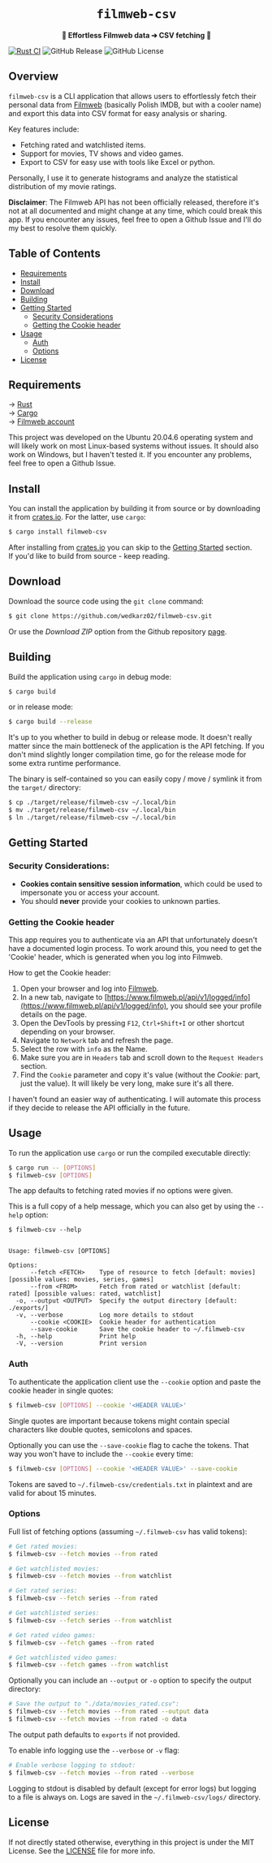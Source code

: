 <!-- <h1 align="center">filmweb-csv</h1> -->

<div align="center">
    <h1>
        <code> filmweb-csv </code>
    </h1>
    <p>
        <strong>🚀 Effortless Filmweb data ➔ CSV fetching 🚀</strong>
    </p>
</div>

[![Rust CI](https://github.com/wedkarz02/filmweb-csv/actions/workflows/rust-ci.yml/badge.svg)](https://github.com/wedkarz02/filmweb-csv/actions/workflows/rust-ci.yml)
![GitHub Release](https://img.shields.io/github/v/release/wedkarz02/filmweb-csv)
![GitHub License](https://img.shields.io/github/license/wedkarz02/filmweb-csv)

## Overview

```filmweb-csv``` is a CLI application that allows users to effortlessly fetch their personal data from [Filmweb](https://www.filmweb.pl/) (basically Polish IMDB, but with a cooler name) and export this data into CSV format for easy analysis or sharing.

Key features include:
 * Fetching rated and watchlisted items.
 * Support for movies, TV shows and video games.
 * Export to CSV for easy use with tools like Excel or python.

Personally, I use it to generate histograms and analyze the statistical distribution of my movie ratings.

**Disclaimer**: The Filmweb API has not been officially released, therefore it's not at all documented and might change at any time, which could break this app. If you encounter any issues, feel free to open a Github Issue and I'll do my best to resolve them quickly.

## Table of Contents

* [Requirements](#requirements)
* [Install](#install)
* [Download](#download)
* [Building](#building)
* [Getting Started](#getting-started)
    * [Security Considerations](#security-considerations)
    * [Getting the Cookie header](#getting-the-cookie-header)
* [Usage](#usage)
    * [Auth](#auth)
    * [Options](#options)
* [License](#license)

## Requirements

→ [Rust](https://www.rust-lang.org/)\
→ [Cargo](https://doc.rust-lang.org/cargo/)\
→ [Filmweb account](https://www.filmweb.pl/)

This project was developed on the Ubuntu 20.04.6 operating system and will likely work on most Linux-based systems without issues. It should also work on Windows, but I haven't tested it. If you encounter any problems, feel free to open a Github Issue.

## Install

You can install the application by building it from source or by downloading it from [crates.io](https://crates.io/crates/filmweb-csv). For the latter, use ```cargo```:
```bash
$ cargo install filmweb-csv
```

After installing from [crates.io](https://crates.io/crates/filmweb-csv) you can skip to the [Getting Started](#getting-started) section.\
If you'd like to build from source - keep reading.

## Download

Download the source code using the ```git clone``` command:

```bash
$ git clone https://github.com/wedkarz02/filmweb-csv.git
```

Or use the *Download ZIP* option from the Github repository [page](https://github.com/wedkarz02/filmweb-csv.git).

## Building

Build the application using ```cargo``` in debug mode:

```bash
$ cargo build
```

or in release mode:

```bash
$ cargo build --release
```

It's up to you whether to build in debug or release mode. It doesn't really matter since the main bottleneck of the application is the API fetching. If you don't mind slightly longer compilation time, go for the release mode for some extra runtime performance.

The binary is self-contained so you can easily copy / move / symlink it from the ```target/``` directory:

```bash
$ cp ./target/release/filmweb-csv ~/.local/bin
$ mv ./target/release/filmweb-csv ~/.local/bin
$ ln ./target/release/filmweb-csv ~/.local/bin
```

## Getting Started

### **Security Considerations**:
- **Cookies contain sensitive session information**, which could be used to impersonate you or access your account.
- You should **never** provide your cookies to unknown parties.

### Getting the Cookie header

This app requires you to authenticate via an API that unfortunately doesn't have a documented login process. To work around this, you need to get the 'Cookie' header, which is generated when you log into Filmweb.

How to get the Cookie header:
1. Open your browser and log into [Filmweb](https://www.filmweb.pl/).
2. In a new tab, navigate to [https://www.filmweb.pl/api/v1/logged/info](https://www.filmweb.pl/api/v1/logged/info), you should see your profile details on the page.
3. Open the DevTools by pressing ```F12```, ```Ctrl+Shift+I``` or other shortcut depending on your browser.
4. Navigate to ```Network``` tab and refresh the page.
5. Select the row with ```info``` as the Name.
6. Make sure you are in ```Headers``` tab and scroll down to the ```Request Headers``` section.
7. Find the ```Cookie``` parameter and copy it's value (without the *Cookie:* part, just the value). It will likely be very long, make sure it's all there.

I haven't found an easier way of authenticating. I will automate this process if they decide to release the API officially in the future.

## Usage

To run the application use ```cargo``` or run the compiled executable directly:

```bash
$ cargo run -- [OPTIONS]
$ filmweb-csv [OPTIONS]
```

The app defaults to fetching rated movies if no options were given.

This is a full copy of a help message, which you can also get by using the ```--help``` option:

```
$ filmweb-csv --help


Usage: filmweb-csv [OPTIONS]

Options:
      --fetch <FETCH>    Type of resource to fetch [default: movies] [possible values: movies, series, games]
      --from <FROM>      Fetch from rated or watchlist [default: rated] [possible values: rated, watchlist]
  -o, --output <OUTPUT>  Specify the output directory [default: ./exports/]
  -v, --verbose          Log more details to stdout
      --cookie <COOKIE>  Cookie header for authentication
      --save-cookie      Save the cookie header to ~/.filmweb-csv
  -h, --help             Print help
  -V, --version          Print version
```

### Auth

To authenticate the application client use the ```--cookie``` option and paste the cookie header in single quotes:

```bash
$ filmweb-csv [OPTIONS] --cookie '<HEADER VALUE>'
```

Single quotes are important because tokens might contain special characters like double quotes, semicolons and spaces.

Optionally you can use the ```--save-cookie``` flag to cache the tokens. That way you won't have to include the ```--cookie``` every time:

```bash
$ filmweb-csv [OPTIONS] --cookie '<HEADER VALUE>' --save-cookie
```

Tokens are saved to ```~/.filmweb-csv/credentials.txt``` in plaintext and are valid for about 15 minutes.

### Options

Full list of fetching options (assuming ```~/.filmweb-csv``` has valid tokens):

```bash
# Get rated movies:
$ filmweb-csv --fetch movies --from rated

# Get watchlisted movies:
$ filmweb-csv --fetch movies --from watchlist

# Get rated series:
$ filmweb-csv --fetch series --from rated

# Get watchlisted series:
$ filmweb-csv --fetch series --from watchlist

# Get rated video games:
$ filmweb-csv --fetch games --from rated

# Get watchlisted video games:
$ filmweb-csv --fetch games --from watchlist
```

Optionally you can include an ```--output``` or ```-o``` option to specify the output directory:

```bash
# Save the output to "./data/movies_rated.csv":
$ filmweb-csv --fetch movies --from rated --output data
$ filmweb-csv --fetch movies --from rated -o data
```

The output path defaults to ```exports``` if not provided.

To enable info logging use the ```--verbose``` or ```-v``` flag:

```bash
# Enable verbose logging to stdout:
$ filmweb-csv --fetch movies --from rated --verbose
```

Logging to stdout is disabled by default (except for error logs) but logging to a file is always on. Logs are saved in the ```~/.filmweb-csv/logs/``` directory.

## License

If not directly stated otherwise, everything in this project is under the MIT License. See the [LICENSE](https://github.com/wedkarz02/filmweb-csv/blob/main/LICENSE) file for more info.
